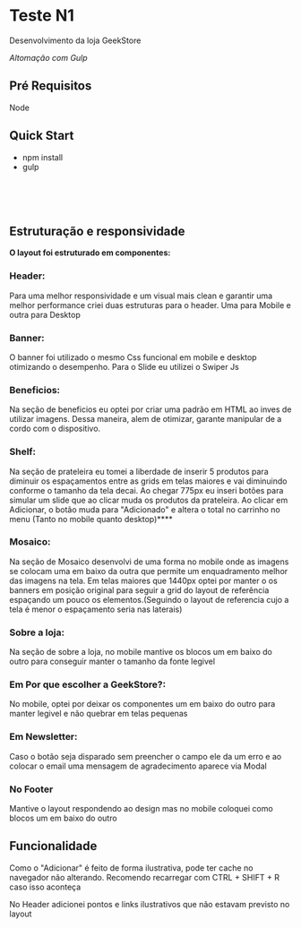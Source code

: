 
<h1>Teste N1</h1>
<p>Desenvolvimento da loja GeekStore</p>
<p><i>Altomação com Gulp</i></p>
<h2>Pré Requisitos</h2>
<p>Node</p>
<h2>Quick Start</h2>
<ul>
  <li>npm install</li>
  <li>gulp</li>
</ul>
<br/>
<br/>
<br/>
<h2>Estruturação e responsividade</h2>

<p><b>O layout foi estruturado em componentes:</b></p>
<h3>Header:</h3>
<p>Para uma melhor responsividade e um visual mais clean e garantir uma melhor performance criei duas estruturas para o header. Uma para Mobile e outra para Desktop</p>
<h3>Banner:</h3>
<p>O banner foi utilizado o mesmo Css funcional em mobile e desktop otimizando o desempenho. Para o Slide eu utilizei o Swiper Js</p>
<h3>Beneficios:</h3>
<p>Na seção de beneficios eu optei por criar uma padrão em HTML ao inves de utilizar imagens. Dessa maneira, alem de otimizar, garante manipular de a cordo com o dispositivo.</p>
<h3>Shelf:</h3>
<p>Na seção de prateleira eu tomei a liberdade de inserir 5 produtos para diminuir os espaçamentos entre as grids em telas maiores e vai diminuindo conforme o tamanho da tela decai. Ao chegar 775px eu inseri botões para simular um slide que ao clicar muda os produtos da prateleira. Ao clicar em Adicionar, o botão muda para "Adicionado" e altera o total no carrinho no menu (Tanto no mobile quanto desktop)****</p>
<h3>Mosaico:</h3>
<p>Na seção de Mosaico desenvolvi de uma forma no mobile onde as imagens se colocam uma em baixo da outra que permite um enquadramento melhor das imagens na tela. Em telas maiores que 1440px optei por manter o os banners em posição original para seguir a grid do layout de referência espaçando um pouco os elementos.(Seguindo o layout de referencia cujo a tela é menor o espaçamento seria nas laterais)</p>
<h3>Sobre a loja:</h3>
<p>Na seção de sobre a loja, no mobile mantive os blocos um em baixo do outro para conseguir manter o tamanho da fonte legivel</p>
<h3>Em Por que escolher a GeekStore?:</h3>
<p>No mobile, optei por deixar os componentes um em baixo do outro para manter legivel e não quebrar em telas pequenas</p>
<h3>Em Newsletter:</h3>
<p>Caso o botão seja disparado sem preencher o campo ele da um erro e ao colocar o email uma mensagem de agradecimento aparece via Modal</p>
<h3>No Footer</h3>
<p>Mantive o layout respondendo ao design mas no mobile coloquei como blocos um em baixo do outro</p>

<h2>Funcionalidade</h2>

<p>Como o "Adicionar" é feito de forma ilustrativa, pode ter cache no navegador não alterando. Recomendo recarregar com CTRL + SHIFT + R caso isso aconteça</p>
<p>No Header adicionei pontos e links ilustrativos que não estavam previsto no layout</p>
